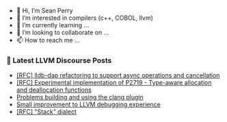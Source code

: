 - 👋 Hi, I’m Sean Perry
- 👀 I’m interested in compilers (c++, COBOL, llvm)
- 🌱 I’m currently learning ...
- 💞️ I’m looking to collaborate on ...
- 📫 How to reach me ...

<!---
s66perry/s66perry is a ✨ special ✨ repository because its `README.md` (this file) appears on your GitHub profile.
You can click the Preview link to take a look at your changes.
--->
### 📕 Latest LLVM Discourse Posts

<!-- DISCOURSE-LLVM:START -->
- [[RFC] lldb-dap refactoring to support async operations and cancellation](https://discourse.llvm.org/t/rfc-lldb-dap-refactoring-to-support-async-operations-and-cancellation/84739#post_3)
- [[RFC] Experimental implementation of P2719 - Type-aware allocation and deallocation functions](https://discourse.llvm.org/t/rfc-experimental-implementation-of-p2719-type-aware-allocation-and-deallocation-functions/83876#post_7)
- [Problems building and using the clang plugin](https://discourse.llvm.org/t/problems-building-and-using-the-clang-plugin/84730#post_3)
- [Small improvement to LLVM debugging experience](https://discourse.llvm.org/t/small-improvement-to-llvm-debugging-experience/79914#post_6)
- [[RFC] &quot;Stack&quot; dialect](https://discourse.llvm.org/t/rfc-stack-dialect/84737#post_5)
<!-- DISCOURSE-LLVM:END -->
